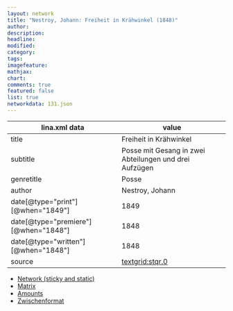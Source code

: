```yaml
---
layout: network
title: "Nestroy, Johann: Freiheit in Krähwinkel (1848)"
author:
description:
headline:
modified:
category:
tags:
imagefeature: 
mathjax: 
chart: 
comments: true
featured: false
list: true
networkdata: 131.json
---
```

lina.xml data  | value
------------- | -------------
title|Freiheit in Krähwinkel
subtitle|Posse mit Gesang in zwei Abteilungen und drei Aufzügen
genretitle|Posse
author|Nestroy, Johann
date[@type="print"][@when="1849"]|1849
date[@type="premiere"][@when="1848"]|1848
date[@type="written"][@when="1848"]|1848
source|[textgrid:stqr.0](https://textgridlab.org/1.0/tgcrud-public/rest/textgrid:stqr.0/data)



* [Network (sticky and static)](/network131)
* [Matrix](/matrix131)
* [Amounts](/amounts131)
* [Zwischenformat](/lina131 )
